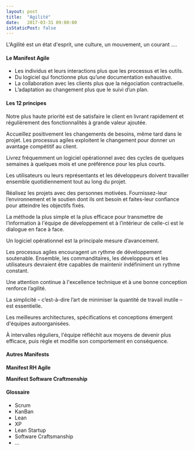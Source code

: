 ```yaml
---
layout: post
title:  "Agilité"
date:   2017-03-31 09:00:00
isStaticPost: false
---
```


L'Agilité est un état d'esprit, une culture, un mouvement, un courant ....

#### Le Manifest Agile

- Les individus et leurs interactions plus que les processus et les outils.
- Du logiciel qui fonctionne plus qu’une documentation exhaustive.
- La collaboration avec les clients plus que la négociation contractuelle.
- L’adaptation au changement plus que le suivi d’un plan.

#### Les 12 principes

Notre plus haute priorité est de satisfaire le client en livrant rapidement et régulièrement des fonctionnalités à grande valeur ajoutée.
 
Accueillez positivement les changements de besoins, même tard dans le projet. Les processus agiles exploitent le changement pour donner un avantage compétitif au client.
 
Livrez fréquemment un logiciel opérationnel avec des cycles de quelques semaines à quelques mois et une préférence pour les plus courts.
 
Les utilisateurs ou leurs représentants et les développeurs doivent travailler ensemble quotidiennement tout au long du projet.
 
Réalisez les projets avec des personnes motivées. Fournissez-leur l’environnement et le soutien dont ils ont besoin et faites-leur confiance pour atteindre les objectifs fixés.
 
La méthode la plus simple et la plus efficace pour transmettre de l’information à l'équipe de développement et à l’intérieur de celle-ci est le dialogue en face à face.
 
Un logiciel opérationnel est la principale mesure d’avancement.
 
Les processus agiles encouragent un rythme de développement soutenable. Ensemble, les commanditaires, les développeurs et les utilisateurs devraient être capables de maintenir indéfiniment un rythme constant.
 
Une attention continue à l'excellence technique et à une bonne conception renforce l’agilité.
 
La simplicité – c’est-à-dire l’art de minimiser la quantité de travail inutile – est essentielle.
 
Les meilleures architectures, spécifications et conceptions émergent d'équipes autoorganisées.
 
À intervalles réguliers, l'équipe réfléchit aux moyens de devenir plus efficace, puis règle et modifie son comportement en conséquence.

#### Autres Manifests

__Manifest RH Agile__



__Manifest Software Craftmenship__



#### Glossaire

* Scrum
* KanBan
* Lean
* XP
* Lean Startup
* Software Craftsmanship
* ...
